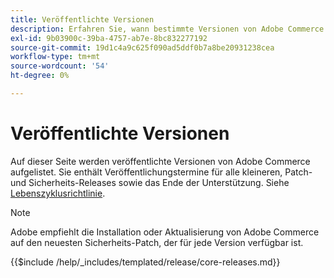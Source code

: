 ```yaml
---
title: Veröffentlichte Versionen
description: Erfahren Sie, wann bestimmte Versionen von Adobe Commerce veröffentlicht wurden.
exl-id: 9b03900c-39ba-4757-ab7e-8bc832277192
source-git-commit: 19d1c4a9c625f090ad5ddf0b7a8be20931238cea
workflow-type: tm+mt
source-wordcount: '54'
ht-degree: 0%

---
```


# Veröffentlichte Versionen

Auf dieser Seite werden veröffentlichte Versionen von Adobe Commerce aufgelistet. Sie enthält Veröffentlichungstermine für alle kleineren, Patch- und Sicherheits-Releases sowie das Ende der Unterstützung. Siehe [Lebenszyklusrichtlinie](lifecycle-policy.md).

>[!NOTE]
>
>Adobe empfiehlt die Installation oder Aktualisierung von Adobe Commerce auf den neuesten Sicherheits-Patch, der für jede Version verfügbar ist.

{{$include /help/_includes/templated/release/core-releases.md}}
